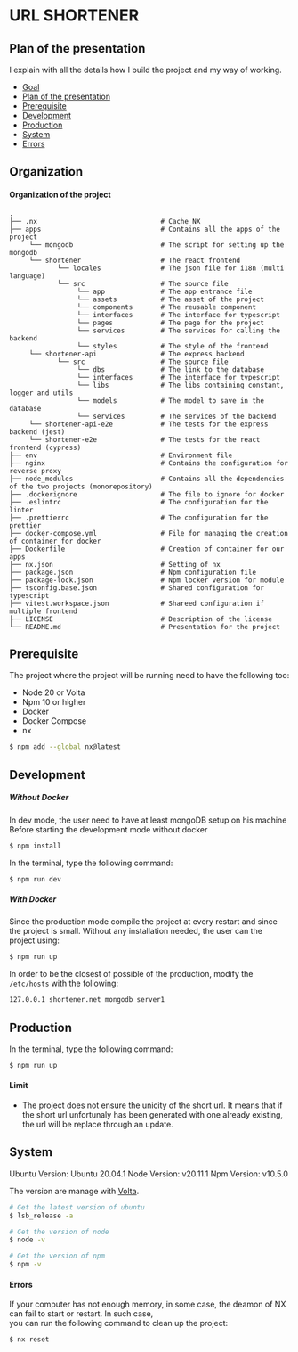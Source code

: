 # URL SHORTENER

## Plan of the presentation

I explain with all the details how I build the project and my way of working.

- [Goal](#goal)
- [Plan of the presentation](#plan-of-the-presentation)
- [Prerequisite](#prerequisite)
- [Development](#development)
- [Production](#production)
- [System](#system)
- [Errors](#errors)

## Organization

#### Organization of the project

    .
    ├── .nx                               # Cache NX
    ├── apps                              # Contains all the apps of the project
         └── mongodb                      # The script for setting up the mongodb
         └── shortener                    # The react frontend
                └── locales               # The json file for i18n (multi language)
                └── src                   # The source file
                     └── app              # The app entrance file
                     └── assets           # The asset of the project
                     └── components       # The reusable component
                     └── interfaces       # The interface for typescript
                     └── pages            # The page for the project
                     └── services         # The services for calling the backend
                     └── styles           # The style of the frontend
         └── shortener-api                # The express backend
                └── src                   # The source file
                     └── dbs              # The link to the database
                     └── interfaces       # The interface for typescript
                     └── libs             # The libs containing constant, logger and utils
                     └── models           # The model to save in the database
                     └── services         # The services of the backend
         └── shortener-api-e2e            # The tests for the express backend (jest)
         └── shortener-e2e                # The tests for the react frontend (cypress)
    ├── env                               # Environment file
    ├── nginx                             # Contains the configuration for reverse proxy
    ├── node_modules                      # Contains all the dependencies of the two projects (monorepository)
    ├── .dockerignore                     # The file to ignore for docker
    ├── .eslintrc                         # The configuration for the linter
    ├── .prettierrc                       # The configuration for the prettier
    ├── docker-compose.yml                # File for managing the creation of container for docker
    ├── Dockerfile                        # Creation of container for our apps
    ├── nx.json                           # Setting of nx
    ├── package.json                      # Npm configuration file
    ├── package-lock.json                 # Npm locker version for module
    ├── tsconfig.base.json                # Shared configuration for typescript
    ├── vitest.workspace.json             # Shareed configuration if multiple frontend
    ├── LICENSE                           # Description of the license
    └── README.md                         # Presentation for the project

## Prerequisite

The project where the project will be running need to have the following too:

- Node 20 or Volta
- Npm 10 or higher
- Docker
- Docker Compose
- nx

```bash
$ npm add --global nx@latest
```

## Development

##### Without Docker

In dev mode, the user need to have at least mongoDB setup on his machine
Before starting the development mode without docker
```bash
$ npm install
```

In the terminal, type the following command:

```bash
$ npm run dev
```

##### With Docker

Since the production mode compile the project at every restart and since the project is small.
Without any installation needed, the user can the project using:

```bash
$ npm run up
```

In order to be the closest of possible of the production, modify the `/etc/hosts` with the following:

```bash
127.0.0.1 shortener.net mongodb server1
```

## Production

In the terminal, type the following command:

```bash
$ npm run up
```

#### Limit

- The project does not ensure the unicity of the short url. It means that if the short url unfortunaly has been generated with one already existing,
the url will be replace through an update.

## System

Ubuntu Version: Ubuntu 20.04.1
Node Version: v20.11.1
Npm Version: v10.5.0

The version are manage with [Volta](https://docs.volta.sh/guide/getting-started).

```bash
# Get the latest version of ubuntu
$ lsb_release -a

# Get the version of node
$ node -v

# Get the version of npm
$ npm -v
```

#### Errors

If your computer has not enough memory, in some case, the deamon of NX can fail to start or restart. In such case,  
you can run the following command to clean up the project:

```bash
$ nx reset
```